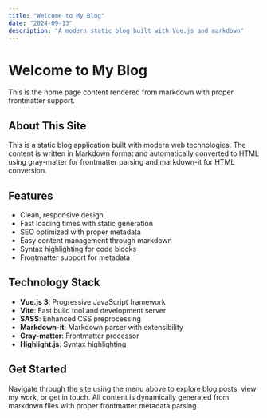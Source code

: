```yaml
---
title: "Welcome to My Blog"
date: "2024-09-13"
description: "A modern static blog built with Vue.js and markdown"
---
```


# Welcome to My Blog

This is the home page content rendered from markdown with proper frontmatter support.

## About This Site

This is a static blog application built with modern web technologies. The content is written in Markdown format and automatically converted to HTML using gray-matter for frontmatter parsing and markdown-it for HTML conversion.

## Features

- Clean, responsive design
- Fast loading times with static generation
- SEO optimized with proper metadata
- Easy content management through markdown
- Syntax highlighting for code blocks
- Frontmatter support for metadata

## Technology Stack

- **Vue.js 3**: Progressive JavaScript framework
- **Vite**: Fast build tool and development server
- **SASS**: Enhanced CSS preprocessing
- **Markdown-it**: Markdown parser with extensibility
- **Gray-matter**: Frontmatter processor
- **Highlight.js**: Syntax highlighting

## Get Started

Navigate through the site using the menu above to explore blog posts, view my work, or get in touch. All content is dynamically generated from markdown files with proper frontmatter metadata parsing.
